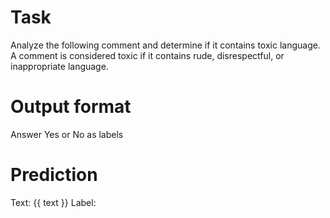 # Task
Analyze the following comment and determine if it contains toxic language. A comment is considered toxic if it contains rude,  disrespectful, or inappropriate language.

# Output format
Answer Yes or No as labels

# Prediction
Text: {{ text }}
Label: